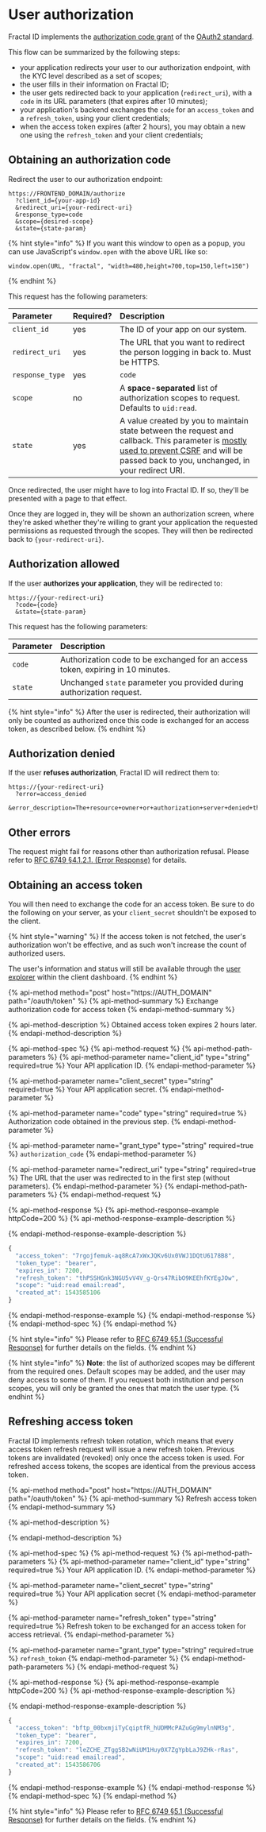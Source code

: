 # User authorization

Fractal ID implements the [authorization code grant](https://tools.ietf.org/html/rfc6749#section-1.3.1) of the [OAuth2 standard](https://tools.ietf.org/html/rfc6749).

This flow can be summarized by the following steps:

* your application redirects your user to our authorization endpoint, with the KYC level described as a set of scopes;
* the user fills in their information on Fractal ID;
* the user gets redirected back to your application \(`redirect_uri`\), with a `code` in its URL parameters \(that expires after 10 minutes\);
* your application's backend exchanges the `code` for an `access_token` and a `refresh_token`, using your client credentials;
* when the access token expires \(after 2 hours\), you may obtain a new one using the `refresh_token` and your client credentials;

## Obtaining an authorization code

Redirect the user to our authorization endpoint:

```text
https://FRONTEND_DOMAIN/authorize
  ?client_id={your-app-id}
  &redirect_uri={your-redirect-uri}
  &response_type=code
  &scope={desired-scope}
  &state={state-param}
```

{% hint style="info" %}
If you want this window to open as a popup, you can use JavaScript's `window.open` with the above URL like so:

```text
window.open(URL, "fractal", "width=480,height=700,top=150,left=150")
```
{% endhint %}

This request has the following parameters:

| Parameter | Required? | Description |
| :--- | :--- | :--- |
| `client_id` | yes | The ID of your app on our system. |
| `redirect_uri` | yes | The URL that you want to redirect the person logging in back to. Must be HTTPS. |
| `response_type` | yes | `code` |
| `scope` | no | A **space-separated** list of authorization scopes to request. Defaults to `uid:read`. |
| `state` | yes | A value created by you to maintain state between the request and callback. This parameter is [mostly used to prevent CSRF](https://auth0.com/docs/protocols/oauth2/oauth-state) and will be passed back to you, unchanged, in your redirect URI. |

Once redirected, the user might have to log into Fractal ID. If so, they'll be presented with a page to that effect.

Once they are logged in, they will be shown an authorization screen, where they're asked whether they're willing to grant your application the requested permissions as requested through the scopes. They will then be redirected back to `{your-redirect-uri}`.

## Authorization allowed

If the user **authorizes your application**, they will be redirected to:

```text
https://{your-redirect-uri}
  ?code={code}
  &state={state-param}
```

This request has the following parameters:

| Parameter | Description |
| :--- | :--- |
| `code` | Authorization code to be exchanged for an access token, expiring in 10 minutes. |
| `state` | Unchanged `state` parameter you provided during authorization request. |

{% hint style="info" %}
After the user is redirected, their authorization will only be counted as authorized once this code is exchanged for an access token, as described below.
{% endhint %}

## Authorization denied

If the user **refuses authorization**, Fractal ID will redirect them to:

```text
https://{your-redirect-uri}
  ?error=access_denied
  &error_description=The+resource+owner+or+authorization+server+denied+the+request.
```

## Other errors

The request might fail for reasons other than authorization refusal. Please refer to [RFC 6749 §4.1.2.1. \(Error Response\)](https://tools.ietf.org/html/rfc6749#section-4.1.2.1) for details.

## Obtaining an access token

You will then need to exchange the code for an access token. Be sure to do the following on your server, as your `client_secret` shouldn't be exposed to the client.

{% hint style="warning" %}
If the access token is not fetched, the user's authorization won't be effective, and as such won't increase the count of authorized users.

The user's information and status will still be available through the [user explorer](../client-dashboard.md#user-explorer) within the client dashboard.
{% endhint %}

{% api-method method="post" host="https://AUTH\_DOMAIN" path="/oauth/token" %}
{% api-method-summary %}
Exchange authorization code for access token
{% endapi-method-summary %}

{% api-method-description %}
Obtained access token expires 2 hours later.
{% endapi-method-description %}

{% api-method-spec %}
{% api-method-request %}
{% api-method-path-parameters %}
{% api-method-parameter name="client\_id" type="string" required=true %}
Your API application ID.
{% endapi-method-parameter %}

{% api-method-parameter name="client\_secret" type="string" required=true %}
Your API application secret.
{% endapi-method-parameter %}

{% api-method-parameter name="code" type="string" required=true %}
Authorization code obtained in the previous step.
{% endapi-method-parameter %}

{% api-method-parameter name="grant\_type" type="string" required=true %}
`authorization_code`
{% endapi-method-parameter %}

{% api-method-parameter name="redirect\_uri" type="string" required=true %}
The URL that the user was redirected to in the first step \(without parameters\).
{% endapi-method-parameter %}
{% endapi-method-path-parameters %}
{% endapi-method-request %}

{% api-method-response %}
{% api-method-response-example httpCode=200 %}
{% api-method-response-example-description %}

{% endapi-method-response-example-description %}

```javascript
{
  "access_token": "7rgojfemuk-aq8RcA7xWxJQKv6Ux0VWJ1DQtU6178B8",
  "token_type": "bearer",
  "expires_in": 7200,
  "refresh_token": "thPSSHGnk3NGU5vV4V_g-Qrs47RibO9KEEhfKYEgJOw",
  "scope": "uid:read email:read",
  "created_at": 1543585106
}
```
{% endapi-method-response-example %}
{% endapi-method-response %}
{% endapi-method-spec %}
{% endapi-method %}

{% hint style="info" %}
Please refer to [RFC 6749 §5.1 \(Successful Response\)](https://tools.ietf.org/html/rfc6749#section-5.1) for further details on the fields.
{% endhint %}

{% hint style="info" %}
**Note**: the list of authorized scopes may be different from the required ones. Default scopes may be added, and the user may deny access to some of them. If you request both institution and person scopes, you will only be granted the ones that match the user type.
{% endhint %}

## Refreshing access token

Fractal ID implements refresh token rotation, which means that every access token refresh request will issue a new refresh token. Previous tokens are invalidated \(revoked\) only once the access token is used. For refreshed access tokens, the scopes are identical from the previous access token.

{% api-method method="post" host="https://AUTH\_DOMAIN" path="/oauth/token" %}
{% api-method-summary %}
Refresh access token
{% endapi-method-summary %}

{% api-method-description %}

{% endapi-method-description %}

{% api-method-spec %}
{% api-method-request %}
{% api-method-path-parameters %}
{% api-method-parameter name="client\_id" type="string" required=true %}
Your API application ID.
{% endapi-method-parameter %}

{% api-method-parameter name="client\_secret" type="string" required=true %}
Your API application secret
{% endapi-method-parameter %}

{% api-method-parameter name="refresh\_token" type="string" required=true %}
Refresh token to be exchanged for an access token for access retrieval.
{% endapi-method-parameter %}

{% api-method-parameter name="grant\_type" type="string" required=true %}
`refresh_token`
{% endapi-method-parameter %}
{% endapi-method-path-parameters %}
{% endapi-method-request %}

{% api-method-response %}
{% api-method-response-example httpCode=200 %}
{% api-method-response-example-description %}

{% endapi-method-response-example-description %}

```javascript
{
  "access_token": "bftp_00bxmjiTyCqiptfR_hUDMMcPAZuGg9mylnNM3g",
  "token_type": "bearer",
  "expires_in": 7200,
  "refresh_token": "leZCHE_ZTggSB2wNiUM1Huy0X7ZgYpbLaJ9ZHk-rRas",
  "scope": "uid:read email:read",
  "created_at": 1543586706
}
```
{% endapi-method-response-example %}
{% endapi-method-response %}
{% endapi-method-spec %}
{% endapi-method %}

{% hint style="info" %}
Please refer to [RFC 6749 §5.1 \(Successful Response\)](https://tools.ietf.org/html/rfc6749#section-5.1) for further details on the fields.
{% endhint %}

